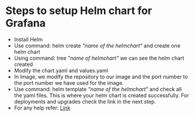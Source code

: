 # Steps to setup Helm chart for Grafana

- Install Helm
- Use command: helm create *"name of the helmchart"* and create one helm chart
- Using command: tree *"name of helmchart"* we can see the helm chart created
- Modify the chart.yaml and values.yaml 
- In Image, we modify the repository to our image and the port number to the port number we have used for the image.
- Use command: helm template *"name of the helmchart"* and check all the yaml files. This is where your helm chart is created successfully. For deployments and upgrades check the link in the next step.
- For any help refer: [Link](https://jhooq.com/building-first-helm-chart-with-spring-boot/)
